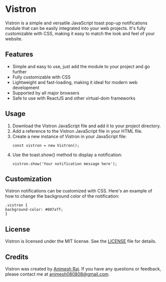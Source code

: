 # Vistron

Vistron is a simple and versatile JavaScript toast pop-up notifications module that can be easily integrated into your web projects. It's fully customizable with CSS, making it easy to match the look and feel of your website.

## Features

-   Simple and easy to use, just add the module to your project and go further
-   Fully customizable with CSS
-   Lightweight and fast-loading, making it ideal for modern web development
-   Supported by all major browsers
-   Safe to use with ReactJS and other virtual-dom frameworks

## Usage

1. Download the Vistron JavaScript file and add it to your project directory.
2. Add a reference to the Vistron JavaScript file in your HTML file.
3. Create a new instance of Vistron in your JavaScript file:
    ```
    const vistron = new Vistron();
    ```
4. Use the toast.show() method to display a notification:
    ```
    vistron.show('Your notification message here');
    ```

## Customization

Vistron notifications can be customized with CSS. Here's an example of how to change the background color of the notification:

```
.vistron {
background-color: #007aff;
}
```

## License

Vistron is licensed under the MIT license. See the [LICENSE](./LICENSE) file for details.

## Credits

Vistron was created by [Animesh Raj](https://github.com/itsarraj). If you have any questions or feedback, please contact me at [animesh080808@gmail.com](mailto:animesh080808@gmail.com).
